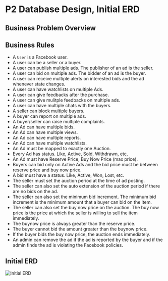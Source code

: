 # P2 Database Design, Initial ERD

## Business Problem Overview

## Business Rules

- A `User` is a Facebook user.
- A user can be a seller or a buyer.
- A user can publish multiple ads. The publisher of an ad is the seller.
- A user can bid on multiple ads. The bidder of an ad is the buyer.
- A user can receive multiple alerts on interested bids and the ad whenever state changes.
- A user can have watchlists on multiple Ads.
- A user can give feedbacks after the purchase.
- A user can give mulitple feedbacks on multiple ads.
- A user can have multiple chats with the buyers.
- A seller can block multiple buyers.
- A buyer can report on multiple ads.
- A buyer/seller can raise multiple complaints.
- An Ad can have multiple bids.
- An Ad can have multiple views.
- An Ad can have multiple reports.
- An Ad can have multiple watchlists.
- An Ad must be mapped to exactly one Auction.
- Every Ad has status. Like, Active, Sold, Withdrawn, etc,
- An Ad must have Reserve Price, Buy Now Price (max price).
- Buyers can bid only on Active Ads and the bid price must be between reserve price and buy now price.
- A bid must have a status. Like, Active, Won, Lost, etc.
- The seller must set the auction period at the time of ad posting.
- The seller can also set the auto extension of the auction period if there are no bids on the ad.
- The seller can also set the minimum bid increment. The minimum bid increment is the minimum amount that a buyer can bid on the item.
- The seller can also set the buy now price on the auction. The buy now price is the price at which the seller is willing to sell the item immediately.
- The buynow price is always greater than the reserve price.
- The buyer cannot bid the amount greater than the buynow price.
- If the buyer bids the buy now price, the auction ends immediately.
- An admin can remove the ad if the ad is reported by the buyer and if the admin finds the ad is violating the Facebook policies.

## Initial ERD

![Initial ERD](<P2 Database Design, Initial ERD.png>)
